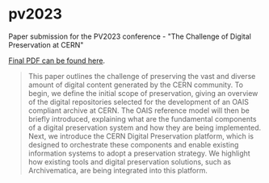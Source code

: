 # pv2023
Paper submission for the PV2023 conference - "The Challenge of Digital Preservation at CERN"

[Final PDF can be found here](https://github.com/avivace/pv2023/releases/download/pv2023/PV2023-3.pdf).

> This paper outlines the challenge of preserving the vast and diverse amount of digital content generated by the CERN community.
> To begin, we define the initial scope of preservation, giving an overview of the digital repositories selected for the development of an OAIS compliant archive at CERN.
> The OAIS reference model will then be briefly introduced, explaining what are the fundamental components of a digital preservation system and how they are being  implemented.
> Next, we introduce the CERN Digital Preservation platform, which is designed to orchestrate these components and enable existing information systems to adopt a preservation strategy. We highlight how existing tools and digital preservation solutions, such as Archivematica, are being integrated into this platform.
